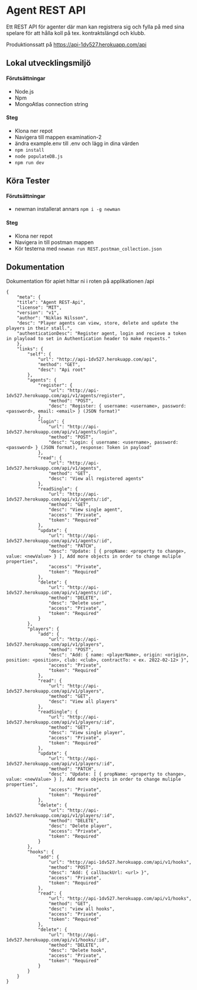 # Agent REST API

Ett REST API för agenter där man kan registrera sig och fylla på med sina spelare för att hålla koll på tex. kontraktslängd och klubb.

Produktionssatt på https://api-1dv527.herokuapp.com/api

## Lokal utvecklingsmiljö

#### Förutsättningar

* Node.js
* Npm
* MongoAtlas connection string

#### Steg

* Klona ner repot
* Navigera till mappen examination-2
* ändra example.env till .env och lägg in dina värden
* ``npm install``
* ``node populateDB.js``
* ``npm run dev``

## Köra Tester

#### Förutsättningar

* newman installerat annars ``npm i -g newman``

#### Steg

* Klona ner repot
* Navigera in till postman mappen
* Kör testerna med ``newman run REST.postman_collection.json``

## Dokumentation

Dokumentation för apiet hittar ni i roten på applikationen /api

```
{
    "meta": {
    "title": "Agent REST-Api",
    "license": "MIT",
    "version": "v1",
    "author": "Niklas Nilsson",
    "desc": "Player agents can view, store, delete and update the players in their stall.",
    "authenticationDesc": "Register agent, login and recieve a token in playload to set in Authentication header to make requests."
    },
    "links": {
        "self": {
            "url": "http://api-1dv527.herokuapp.com/api",
            "method": "GET",
            "desc": "Api root"
        },
        "agents": {
            "register": {
                "url": "http://api-1dv527.herokuapp.com/api/v1/agents/register",
                "method": "POST",
                "desc": "Register: { username: <username>, password: <password>, email: <email> } (JSON format)"
            },
            "login": {
                "url": "http://api-1dv527.herokuapp.com/api/v1/agents/login",
                "method": "POST",
                "desc": "Login: { username: <username>, password: <password> } (JSON format), response: Token in payload"
            },
            "read": {
                "url": "http://api-1dv527.herokuapp.com/api/v1/agents",
                "method": "GET",
                "desc": "View all registered agents"
            },
            "readSingle": {
                "url": "http://api-1dv527.herokuapp.com/api/v1/agents/:id",
                "method": "GET",
                "desc": "View single agent",
                "access": "Private",
                "token": "Required"
            },
            "update": {
                "url": "http://api-1dv527.herokuapp.com/api/v1/agents/:id",
                "method": "PATCH",
                "desc": "Update: [ { propName: <property to change>, value: <newValue> } ], Add more objects in order to change muliple properties",
                "access": "Private",
                "token": "Required"
            },
            "delete": {
                "url": "http://api-1dv527.herokuapp.com/api/v1/agents/:id",
                "method": "DELETE",
                "desc": "Delete user",
                "access": "Private",
                "token": "Required"
            }
        },
        "players": {
            "add": {
                "url": "http://api-1dv527.herokuapp.com/api/v1/players",
                "method": "POST",
                "desc": "Add: { name: <playerName>, origin: <origin>, position: <position>, club: <club>, contractTo: < ex. 2022-02-12> }",
                "access": "Private",
                "token": "Required"
            },
            "read": {
                "url": "http://api-1dv527.herokuapp.com/api/v1/players",
                "method": "GET",
                "desc": "View all players"
            },
            "readSingle": {
                "url": "http://api-1dv527.herokuapp.com/api/v1/players/:id",
                "method": "GET",
                "desc": "View single player",
                "access": "Private",
                "token": "Required"
            },
            "update": {
                "url": "http://api-1dv527.herokuapp.com/api/v1/players/:id",
                "method": "PATCH",
                "desc": "Update: [ { propName: <property to change>, value: <newValue> } ], Add more objects in order to change muliple properties",
                "access": "Private",
                "token": "Required"
            },
            "delete": {
                "url": "http://api-1dv527.herokuapp.com/api/v1/players/:id",
                "method": "DELETE",
                "desc": "Delete player",
                "access": "Private",
                "token": "Required"
            }
        },
        "hooks": {
            "add": {
                "url": "http://api-1dv527.herokuapp.com/api/v1/hooks",
                "method": "POST",
                "desc": "Add: { callbackUrl: <url> }",
                "access": "Private",
                "token": "Required"
            },
            "read": {
                "url": "http://api-1dv527.herokuapp.com/api/v1/hooks",
                "method": "GET",
                "desc": "view all hooks",
                "access": "Private",
                "token": "Required"
            },
            "delete": {
                "url": "http://api-1dv527.herokuapp.com/api/v1/hooks/:id",
                "method": "DELETE",
                "desc": "Delete hook",
                "access": "Private",
                "token": "Required"
            }
        }
    }
}
```